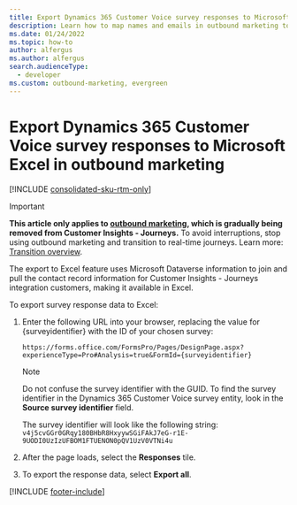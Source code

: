 ```yaml
---
title: Export Dynamics 365 Customer Voice survey responses to Microsoft Excel in outbound marketing
description: Learn how to map names and emails in outbound marketing to surveys with a custom Power Automate flow.
ms.date: 01/24/2022
ms.topic: how-to
author: alfergus
ms.author: alfergus
search.audienceType: 
  - developer
ms.custom: outbound-marketing, evergreen
---
```


# Export Dynamics 365 Customer Voice survey responses to Microsoft Excel in outbound marketing

[!INCLUDE [consolidated-sku-rtm-only](.././includes/consolidated-sku-rtm-only.md)]

> [!IMPORTANT]
> **This article only applies to [outbound marketing](../user-guide.md), which is gradually being removed from Customer Insights - Journeys.** To avoid interruptions, stop using outbound marketing and transition to real-time journeys. Learn more: [Transition overview](../transition-overview.md).

The export to Excel feature uses Microsoft Dataverse information to join and pull the contact record information for Customer Insights - Journeys integration customers, making it available in Excel.

To export survey response data to Excel:

1. Enter the following URL into your browser, replacing the value for {surveyidentifier} with the ID of your chosen survey:

    ```https://forms.office.com/FormsPro/Pages/DesignPage.aspx?experienceType=Pro#Analysis=true&FormId={surveyidentifier}```

    > [!NOTE]
    > Do not confuse the survey identifier with the GUID. To find the survey identifier in the Dynamics 365 Customer Voice survey entity, look in the **Source survey identifier** field.
	>
    > The survey identifier will look like the following string: <br>
    ```v4j5cvGGr0GRqy180BHbR8HxyywSGiFAkJ7eG-r1E-9UODI0UzIzUFBOM1FTUENON0pQV1UzV0VTNi4u```

1. After the page loads, select the **Responses** tile.

1. To export the response data, select **Export all**.

[!INCLUDE [footer-include](.././includes/footer-banner.md)]
